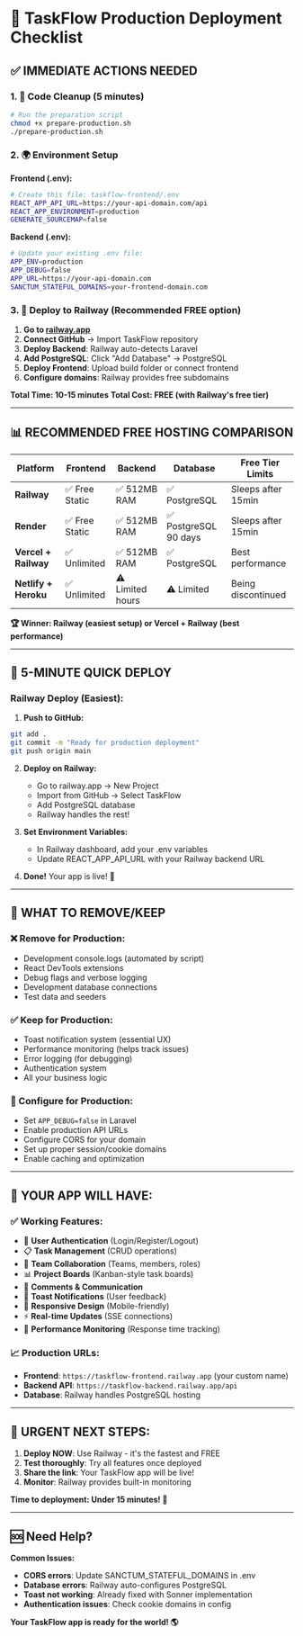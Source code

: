 # 🚀 TaskFlow Production Deployment Checklist

## ✅ **IMMEDIATE ACTIONS NEEDED**

### **1. 🔧 Code Cleanup (5 minutes)**
```bash
# Run the preparation script
chmod +x prepare-production.sh
./prepare-production.sh
```

### **2. 🌍 Environment Setup**

**Frontend (.env):**
```bash
# Create this file: taskflow-frontend/.env
REACT_APP_API_URL=https://your-api-domain.com/api
REACT_APP_ENVIRONMENT=production
GENERATE_SOURCEMAP=false
```

**Backend (.env):**
```bash
# Update your existing .env file:
APP_ENV=production
APP_DEBUG=false
APP_URL=https://your-api-domain.com
SANCTUM_STATEFUL_DOMAINS=your-frontend-domain.com
```

### **3. 🚀 Deploy to Railway (Recommended FREE option)**

1. **Go to [railway.app](https://railway.app)**
2. **Connect GitHub** → Import TaskFlow repository
3. **Deploy Backend**: Railway auto-detects Laravel
4. **Add PostgreSQL**: Click "Add Database" → PostgreSQL
5. **Deploy Frontend**: Upload build folder or connect frontend
6. **Configure domains**: Railway provides free subdomains

**Total Time: 10-15 minutes**
**Total Cost: FREE (with Railway's free tier)**

---

## 📊 **RECOMMENDED FREE HOSTING COMPARISON**

| Platform | Frontend | Backend | Database | Free Tier Limits |
|----------|----------|---------|----------|------------------|
| **Railway** | ✅ Free Static | ✅ 512MB RAM | ✅ PostgreSQL | Sleeps after 15min |
| **Render** | ✅ Free Static | ✅ 512MB RAM | ✅ PostgreSQL 90 days | Sleeps after 15min |
| **Vercel + Railway** | ✅ Unlimited | ✅ 512MB RAM | ✅ PostgreSQL | Best performance |
| **Netlify + Heroku** | ✅ Unlimited | ⚠️ Limited hours | ⚠️ Limited | Being discontinued |

**🏆 Winner: Railway (easiest setup) or Vercel + Railway (best performance)**

---

## 🎯 **5-MINUTE QUICK DEPLOY**

### **Railway Deploy (Easiest):**

1. **Push to GitHub:**
```bash
git add .
git commit -m "Ready for production deployment"  
git push origin main
```

2. **Deploy on Railway:**
   - Go to railway.app → New Project
   - Import from GitHub → Select TaskFlow
   - Add PostgreSQL database
   - Railway handles the rest!

3. **Set Environment Variables:**
   - In Railway dashboard, add your .env variables
   - Update REACT_APP_API_URL with your Railway backend URL

4. **Done!** Your app is live! 🎉

---

## 🔧 **WHAT TO REMOVE/KEEP**

### **❌ Remove for Production:**
- Development console.logs (automated by script)
- React DevTools extensions
- Debug flags and verbose logging
- Development database connections
- Test data and seeders

### **✅ Keep for Production:**
- Toast notification system (essential UX)
- Performance monitoring (helps track issues)
- Error logging (for debugging)
- Authentication system
- All your business logic

### **🔄 Configure for Production:**
- Set `APP_DEBUG=false` in Laravel
- Enable production API URLs
- Configure CORS for your domain
- Set up proper session/cookie domains
- Enable caching and optimization

---

## 🎉 **YOUR APP WILL HAVE:**

### **✅ Working Features:**
- 🔐 **User Authentication** (Login/Register/Logout)
- 📋 **Task Management** (CRUD operations)
- 👥 **Team Collaboration** (Teams, members, roles)
- 📊 **Project Boards** (Kanban-style task boards)
- 💬 **Comments & Communication**
- 🔔 **Toast Notifications** (User feedback)
- 📱 **Responsive Design** (Mobile-friendly)
- ⚡ **Real-time Updates** (SSE connections)
- 🚀 **Performance Monitoring** (Response time tracking)

### **📈 Production URLs:**
- **Frontend**: `https://taskflow-frontend.railway.app` (your custom name)
- **Backend API**: `https://taskflow-backend.railway.app/api`
- **Database**: Railway handles PostgreSQL hosting

---

## 🚨 **URGENT NEXT STEPS:**

1. **Deploy NOW**: Use Railway - it's the fastest and FREE
2. **Test thoroughly**: Try all features once deployed
3. **Share the link**: Your TaskFlow app will be live!
4. **Monitor**: Railway provides built-in monitoring

**Time to deployment: Under 15 minutes! 🚀**

---

## 🆘 **Need Help?**

**Common Issues:**
- **CORS errors**: Update SANCTUM_STATEFUL_DOMAINS in .env
- **Database errors**: Railway auto-configures PostgreSQL
- **Toast not working**: Already fixed with Sonner implementation
- **Authentication issues**: Check cookie domains in config

**Your TaskFlow app is ready for the world! 🌎**
